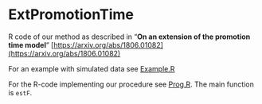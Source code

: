 # ExtPromotionTime
R code of our method as described in “**On an extension of the promotion time model**” [https://arxiv.org/abs/1806.01082](https://arxiv.org/abs/1806.01082)

For an example with simulated data see  [Example.R](Example.R)

For the R-code implementing our procedure see  [Prog.R](Prog.R). The main function is `estF`.

